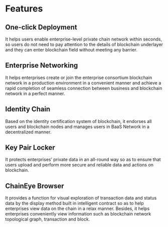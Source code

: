 # Features

## One-click Deployment
It helps users enable enterprise-level private chain network within seconds, so users do not need to pay attention to the details of blockchain underlayer and they can enter blockchain field without meeting any barrier.

## Enterprise Networking
It helps enterprises create or join the enterprise consortium blockchain network in a production environment in a convenient manner and achieve a rapid completion of seamless connection between business and blockchain network in a perfect manner.

## Identity Chain
Based on the identity certification system of blockchain, it endorses all users and blockchain nodes and manages users in BaaS Network in a decentralized manner.

## Key Pair Locker
It protects enterprises’ private data in an all-round way so as to ensure that users upload and perform more secure and reliable data and actions on blockchain.

## ChainEye Browser
It provides a function for visual exploration of transaction data and status data by the display method built in intelligent contract so as to help enterprises view data on the chain in a relax manner. Besides, it helps enterprises conveniently view information such as blockchain network topological graph, transaction and block.
